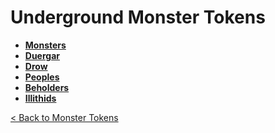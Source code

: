 # Underground Monster Tokens
- **[Monsters](monsters)**
- **[Duergar](duergar)**
- **[Drow](drow)**
- **[Peoples](peoples)**
- **[Beholders](beholders)**
- **[Illithids](illithids)**

[< Back to Monster Tokens](../README.md#monster-tokens)
